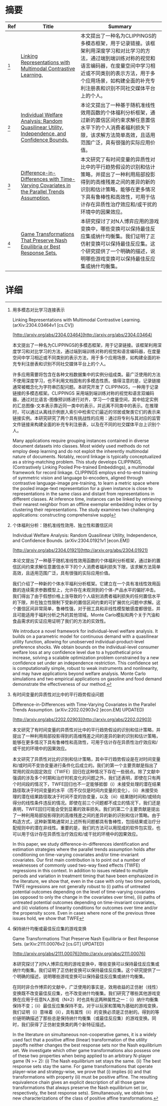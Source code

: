 # 摘要

| Ref | Title | Summary |
| --- | --- | --- |
| [^1] | [Linking Representations with Multimodal Contrastive Learning.](http://arxiv.org/abs/2304.03464) | 本文提出了一种名为CLIPPINGS的多模态框架，用于记录链接。该框架利用深度学习和对比学习的方法，通过端到端训练对称的视觉和语言编码器，在度量空间中学习相近或不同类别的表示方法，用于多个应用场景，如构建全面的补充专利注册表和识别不同社交媒体平台上的个人。 |
| [^2] | [Individual Welfare Analysis: Random Quasilinear Utility, Independence, and Confidence Bounds.](http://arxiv.org/abs/2304.01921) | 本论文提出了一种基于随机准线性效用函数的个体福利分析框架，通过新的置信区间约束求解任意置信水平下的个人消费者福利损失下限，该求解方法简单高效，且适用范围广泛，具有很强的实际应用价值。 |
| [^3] | [Difference-in-Differences with Time-Varying Covariates in the Parallel Trends Assumption.](http://arxiv.org/abs/2202.02903) | 本文研究了有时间变量的异质性对比中的平行趋势假设的识别和估计策略，并提出了一种利用局部投影得到的高维残差之间的差异的新的识别和估计策略，能够在更多情况下具有鲁棒性和高效性，可用于估计存在异质性治疗效应和/或干扰的环境中的因果效应。 |
| [^4] | [Game Transformations That Preserve Nash Equilibria or Best Response Sets.](http://arxiv.org/abs/2111.00076) | 本研究探讨了对N人博弈应用的游戏变换中，哪些变换可以保持最佳反应集或纳什均衡集。我们证明了正仿射变换可以保持最佳反应集。这个研究提供了一个明确的描述，说明哪些游戏变换可以保持最佳反应集或纳什均衡集。 |

# 详细

[^1]: 用多模态对比学习连接表示

    Linking Representations with Multimodal Contrastive Learning. (arXiv:2304.03464v1 [cs.CV])

    [http://arxiv.org/abs/2304.03464](http://arxiv.org/abs/2304.03464)

    本文提出了一种名为CLIPPINGS的多模态框架，用于记录链接。该框架利用深度学习和对比学习的方法，通过端到端训练对称的视觉和语言编码器，在度量空间中学习相近或不同类别的表示方法，用于多个应用场景，如构建全面的补充专利注册表和识别不同社交媒体平台上的个人。

    

    许多应用需要将包含在各种文档数据集中的实例分组成类。最广泛使用的方法不使用深度学习，也不利用文档固有的多模态性质。值得注意的是，记录链接通常被概念化为字符串匹配问题。本研究开发了 CLIPPINGS，一种用于记录链接的多模态框架。CLIPPINGS 采用端到端训练对称的视觉和语言双编码器，通过对比语言-图像预训练进行对齐，学习一个度量空间，其中给定实例的汇总图像-文本表示靠近同一类中的表示，并远离不同类中的表示。在推理时，可以通过从离线示例嵌入索引中检索它们最近的邻居或聚类它们的表示来链接实例。本研究研究了两个具有挑战性的应用：通过将专利与其对应的监管文件链接来构建全面的补充专利注册表，以及在不同的社交媒体平台上识别个人。

    Many applications require grouping instances contained in diverse document datasets into classes. Most widely used methods do not employ deep learning and do not exploit the inherently multimodal nature of documents. Notably, record linkage is typically conceptualized as a string-matching problem. This study develops CLIPPINGS, (Contrastively Linking Pooled Pre-trained Embeddings), a multimodal framework for record linkage. CLIPPINGS employs end-to-end training of symmetric vision and language bi-encoders, aligned through contrastive language-image pre-training, to learn a metric space where the pooled image-text representation for a given instance is close to representations in the same class and distant from representations in different classes. At inference time, instances can be linked by retrieving their nearest neighbor from an offline exemplar embedding index or by clustering their representations. The study examines two challenging applications: constructing comprehensive suppl
    
[^2]: 个体福利分析：随机准线性效用、独立性和置信区间

    Individual Welfare Analysis: Random Quasilinear Utility, Independence, and Confidence Bounds. (arXiv:2304.01921v1 [econ.EM])

    [http://arxiv.org/abs/2304.01921](http://arxiv.org/abs/2304.01921)

    本论文提出了一种基于随机准线性效用函数的个体福利分析框架，通过新的置信区间约束求解任意置信水平下的个人消费者福利损失下限，该求解方法简单高效，且适用范围广泛，具有很强的实际应用价值。

    

    我们介绍了一种新的个体水平福利分析框架。它建立在一个具有准线性效用函数的连续需求参数模型上，允许存在未观测到的个体-产品水平的偏好冲击。我们得出了由于假想价格上涨导致的个人级别消费者福利损失的任何置信水平的下限，并在独立性限制下受新的置信区间约束的可扩展优化问题中求解。这个置信区间非常简单，鲁棒性强，对于弱工具和非线性模型敏感度都很低，并且可能适用于福利分析之外的其他领域。Monte Carlo模拟和两个关于汽油和食品需求的实证应用证明了我们的方法的实效性。

    We introduce a novel framework for individual-level welfare analysis. It builds on a parametric model for continuous demand with a quasilinear utility function, allowing for unobserved individual-product-level preference shocks. We obtain bounds on the individual-level consumer welfare loss at any confidence level due to a hypothetical price increase, solving a scalable optimization problem constrained by a new confidence set under an independence restriction. This confidence set is computationally simple, robust to weak instruments and nonlinearity, and may have applications beyond welfare analysis. Monte Carlo simulations and two empirical applications on gasoline and food demand demonstrate the effectiveness of our method.
    
[^3]: 有时间变量的异质性对比中的平行趋势假设问题

    Difference-in-Differences with Time-Varying Covariates in the Parallel Trends Assumption. (arXiv:2202.02903v2 [econ.EM] UPDATED)

    [http://arxiv.org/abs/2202.02903](http://arxiv.org/abs/2202.02903)

    本文研究了有时间变量的异质性对比中的平行趋势假设的识别和估计策略，并提出了一种利用局部投影得到的高维残差之间的差异的新的识别和估计策略，能够在更多情况下具有鲁棒性和高效性，可用于估计存在异质性治疗效应和/或干扰的环境中的因果效应。

    

    本文研究了异质性对比的识别和估计策略，其中平行趋势假设是在对时间变量和/或时间不变协变量进行条件化后成立的。我们的第一个主要贡献是指出了常用的双向固定效应（TWFE）回归在这种情况下存在一些弱点。除了文献中强调的涉及多个时期和治疗时机变化的问题之外，我们还表明，即使在只有两个时间段的情况下，TWFE回归也不一定能够抵御（i）未接受处理的潜在结果路径取决于时间变量的水平（而不仅仅是时间内变量的变化），（ii）未接受处理的潜在结果路径取决于时间不变的协变量，以及（iii）结果随时间和/或倾向得分的线性条件违反的情况。即使在前三个问题都不成立的情况下，我们还是表明，TWFE回归可能会受到显著的效率损失。我们的第二个主要贡献是提出了一种利用局部投影得到的高维残差之间的差异的新的识别和估计策略。由于构造方式，这种新策略通常对上述所有问题都具有鲁棒性，包括结果或治疗分配规则中的潜在非线性。重要的是，我们的方法可以用现成的软件包实现，也可以用于估计存在异质性治疗效应和/或干扰的环境中的因果效应。

    In this paper, we study difference-in-differences identification and estimation strategies where the parallel trends assumption holds after conditioning on time-varying covariates and/or time-invariant covariates. Our first main contribution is to point out a number of weaknesses of commonly used two-way fixed effects (TWFE) regressions in this context. In addition to issues related to multiple periods and variation in treatment timing that have been emphasized in the literature, we show that, even in the case with only two time periods, TWFE regressions are not generally robust to (i) paths of untreated potential outcomes depending on the level of time-varying covariates (as opposed to only the change in the covariates over time), (ii) paths of untreated potential outcomes depending on time-invariant covariates, and (iii) violations of linearity conditions for outcomes over time and/or the propensity score. Even in cases where none of the previous three issues hold, we show that TWFE 
    
[^4]: 保持纳什均衡或最佳反应集的游戏变换

    Game Transformations That Preserve Nash Equilibria or Best Response Sets. (arXiv:2111.00076v2 [cs.GT] UPDATED)

    [http://arxiv.org/abs/2111.00076](http://arxiv.org/abs/2111.00076)

    本研究探讨了对N人博弈应用的游戏变换中，哪些变换可以保持最佳反应集或纳什均衡集。我们证明了正仿射变换可以保持最佳反应集。这个研究提供了一个明确的描述，说明哪些游戏变换可以保持最佳反应集或纳什均衡集。

    

    在同时非合作博弈的文献中，广泛使用的事实是，效用收益的正仿射（线性）变换既不改变最佳反应集，也不改变纳什均衡集。我们研究了哪些其他游戏变换在应用于任意N人游戏（N≥2）时也具有这两种属性之一：（i）纳什均衡集保持不变；（ii）最佳反应集保持不变。对于以玩家和策略为基础的游戏变换，我们证明（i）意味着（ii），具有属性（ii）的变换必须是正仿射的。得到的等价链明确描述了那些总是保持纳什均衡集（或最佳反应集）的游戏变换。同时，我们获得了正仿射变换类的两个新特征描述。

    In the literature on simultaneous non-cooperative games, it is a widely used fact that a positive affine (linear) transformation of the utility payoffs neither changes the best response sets nor the Nash equilibrium set. We investigate which other game transformations also possess one of these two properties when being applied to an arbitrary N-player game (N >= 2):  (i) The Nash equilibrium set stays the same.  (ii) The best response sets stay the same.  For game transformations that operate player-wise and strategy-wise, we prove that (i) implies (ii) and that transformations with property (ii) must be positive affine. The resulting equivalence chain gives an explicit description of all those game transformations that always preserve the Nash equilibrium set (or, respectively, the best response sets). Simultaneously, we obtain two new characterizations of the class of positive affine transformations.
    

